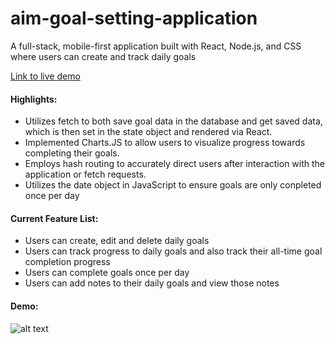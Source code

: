 # aim-goal-setting-application

A full-stack, mobile-first application built with React, Node.js, and CSS where users can create and track daily goals

[Link to live demo](https://aim-goal-setting.herokuapp.com/)


#### Highlights:

- Utilizes fetch to both save goal data in the database and get saved data, which is then set in the state object and rendered via React.
- Implemented Charts.JS to allow users to visualize progress towards completing their goals.
- Employs hash routing to accurately direct users after interaction with the application or fetch requests.
- Utilizes the date object in JavaScript to ensure goals are only conpleted once per day


#### Current Feature List:

- Users can create, edit and delete daily goals
- Users can track progress to daily goals and also track their all-time goal completion progress
- Users can complete goals once per day
- Users can add notes to their daily goals and view those notes


#### Demo:

![alt text](https://i.imgur.com/yeuE2RB.png "Full functionality of the app")
